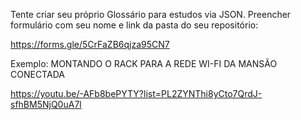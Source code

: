 Tente criar seu próprio Glossário para estudos via JSON. Preencher formulário com seu nome e link da pasta do seu repositório:

https://forms.gle/5CrFaZB6qjza95CN7

Exemplo: MONTANDO O RACK PARA A REDE WI-FI DA MANSÃO CONECTADA

https://youtu.be/-AFb8bePYTY?list=PL2ZYNThi8yCto7QrdJ-sfhBM5NjQ0uA7l
